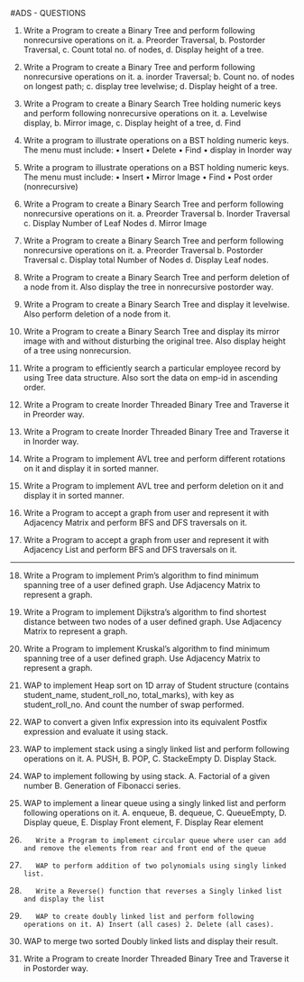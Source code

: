 #ADS - QUESTIONS
1.	Write a Program to create a Binary Tree and perform following nonrecursive operations on it. a. Preorder Traversal, b. Postorder Traversal, c. Count total no. of nodes, d. Display height of a tree.


2.	Write a Program to create a Binary Tree and perform following nonrecursive operations on it. a. inorder Traversal; b. Count no. of nodes on longest path; c. display tree levelwise; d. Display height of a tree.

3.	Write a Program to create a Binary Search Tree holding numeric keys and perform following nonrecursive operations on it. a. Levelwise display, b. Mirror image, c. Display height of a tree, d. Find 

4.	Write a program to illustrate operations on a BST holding numeric keys. The menu must include: • Insert • Delete • Find • display in Inorder way

5.	Write a program to illustrate operations on a BST holding numeric keys. The menu must include: • Insert • Mirror Image • Find • Post order (nonrecursive)

6.	Write a Program to create a Binary Search Tree and perform following nonrecursive operations on it. a. Preorder Traversal b. Inorder Traversal c. Display Number of Leaf Nodes d. Mirror Image

7.	Write a Program to create a Binary Search Tree and perform following nonrecursive operations on it. a. Preorder Traversal b. Postorder Traversal c. Display total Number of Nodes d. Display Leaf nodes.


8.	Write a Program to create a Binary Search Tree and perform deletion of a node from it. Also display the tree in nonrecursive postorder way.


9.	Write a Program to create a Binary Search Tree and display it levelwise. Also perform deletion of a node from it.


10.	Write a Program to create a Binary Search Tree and display its mirror image with and without disturbing the original tree. Also display height of a tree using nonrecursion.


11.	Write a program to efficiently search a particular employee record by using Tree data structure. Also sort the data on emp-id in ascending order.


12.	Write a Program to create Inorder Threaded Binary Tree and Traverse it in Preorder way.

13.	Write a Program to create Inorder Threaded Binary Tree and Traverse it in Inorder way.


14.	Write a Program to implement AVL tree and perform different rotations on it and display it in sorted manner.

15.	Write a Program to implement AVL tree and perform deletion on it and display it in sorted manner.


16.	Write a Program to accept a graph from user and represent it with Adjacency Matrix and perform BFS and DFS traversals on it.


17.	Write a Program to accept a graph from user and represent it with Adjacency List and perform BFS and DFS traversals on it.


________________________________________
18.	Write a Program to implement Prim’s algorithm to find minimum spanning tree of a user defined graph. Use Adjacency Matrix to represent a graph.


19.	Write a Program to implement Dijkstra’s algorithm to find shortest distance between two nodes of a user defined graph. Use Adjacency Matrix to represent a graph.

20.	Write a Program to implement Kruskal’s algorithm to find minimum spanning tree of a user defined graph. Use Adjacency Matrix to represent a graph.


21.	WAP to implement Heap sort on 1D array of Student structure (contains student_name, student_roll_no, total_marks), with key as student_roll_no. And count the number of swap performed.



22.	WAP to convert a given Infix expression into its equivalent Postfix expression and evaluate it using stack.


23.	WAP to implement stack using a singly linked list and perform following operations on it. A. PUSH, B. POP, C. StackeEmpty D. Display Stack.



24.	WAP to implement following by using stack. A. Factorial of a given number B. Generation of Fibonacci series.

25.	WAP to implement a linear queue using a singly linked list and perform following operations on it. A. enqueue, B. dequeue, C. QueueEmpty, D. Display queue, E. Display Front element, F. Display Rear element


26.	       Write a Program to implement circular queue where user can add and remove the elements from rear and front end of the queue





27.	       WAP to perform addition of two polynomials using singly linked list.



28.	       Write a Reverse() function that reverses a Singly linked list and display the list


29.	       WAP to create doubly linked list and perform following operations on it. A) Insert (all cases) 2. Delete (all cases).


30.	   WAP to merge two sorted Doubly linked lists and display their result.

31.	Write a Program to create Inorder Threaded Binary Tree and Traverse it in Postorder way.




